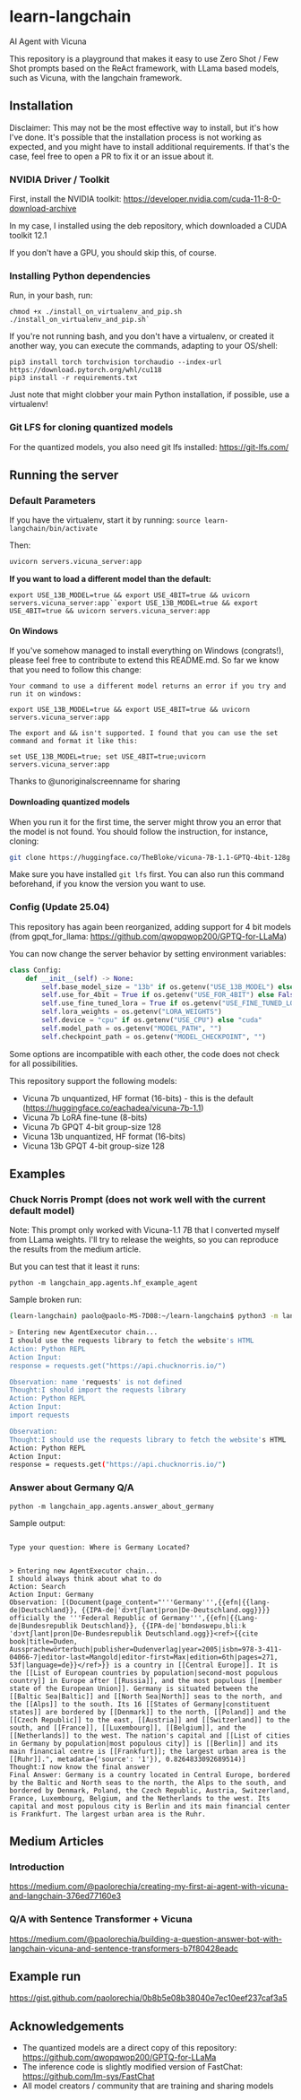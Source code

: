 # learn-langchain

AI Agent with Vicuna

This repository is a playground that makes it easy to use Zero Shot / Few Shot prompts based on the ReAct framework, with LLama based models, such as Vicuna, with the langchain framework.

## Installation

Disclaimer: This may not be the most effective way to install, but it's how I've done.
It's possible that the installation process is not working as expected, and you might have to install additional requirements. If that's the case,
feel free to open a PR to fix it or an issue about it.

### NVIDIA Driver / Toolkit
First, install the NVIDIA toolkit: https://developer.nvidia.com/cuda-11-8-0-download-archive

In my case, I installed using the deb repository, which downloaded a CUDA toolkit 12.1

If you don't have a GPU, you should skip this, of course.

### Installing Python dependencies

Run, in your bash, run: 
```
chmod +x ./install_on_virtualenv_and_pip.sh 
./install_on_virtualenv_and_pip.sh`
```

If you're not running bash, and you don't have a virtualenv, or created it another way, 
you can execute the commands, adapting to your OS/shell:

```
pip3 install torch torchvision torchaudio --index-url https://download.pytorch.org/whl/cu118
pip3 install -r requirements.txt
```

Just note that might clobber your main Python installation, if possible, use a virtualenv!

### Git LFS for cloning quantized models
For the quantized models, you also need git lfs installed: https://git-lfs.com/


## Running the server

### Default Parameters
If you have the virtualenv, start it by running: `source learn-langchain/bin/activate`

Then:

```bash
uvicorn servers.vicuna_server:app 
```

**If you want to load a different model than the default:**

```
export USE_13B_MODEL=true && export USE_4BIT=true && uvicorn servers.vicuna_server:app``export USE_13B_MODEL=true && export USE_4BIT=true && uvicorn servers.vicuna_server:app
```

#### On Windows

If you've somehow managed to install everything on Windows (congrats!), please feel free to contribute to extend this README.md. So far we know that you need to follow this change:

```
Your command to use a different model returns an error if you try and run it on windows:

export USE_13B_MODEL=true && export USE_4BIT=true && uvicorn servers.vicuna_server:app

The export and && isn't supported. I found that you can use the set command and format it like this:

set USE_13B_MODEL=true; set USE_4BIT=true;uvicorn servers.vicuna_server:app
```

Thanks to @unoriginalscreenname for sharing

#### Downloading quantized models
When you run it for the first time, the server might throw you an error that the model is not found. You should follow the instruction, for instance, cloning:

```bash
git clone https://huggingface.co/TheBloke/vicuna-7B-1.1-GPTQ-4bit-128g
```

Make sure you have installed `git lfs` first. You can also run this command beforehand, if you know the version you want to use.

### Config (Update 25.04)
This repository has again been reorganized, adding support for 4 bit models (from gpqt_for_llama: https://github.com/qwopqwop200/GPTQ-for-LLaMa)

You can now change the server behavior by setting environment variables:

```python
class Config:
    def __init__(self) -> None:
        self.base_model_size = "13b" if os.getenv("USE_13B_MODEL") else "7b"
        self.use_for_4bit = True if os.getenv("USE_FOR_4BIT") else False
        self.use_fine_tuned_lora = True if os.getenv("USE_FINE_TUNED_LORA") else False
        self.lora_weights = os.getenv("LORA_WEIGHTS")
        self.device = "cpu" if os.getenv("USE_CPU") else "cuda"
        self.model_path = os.getenv("MODEL_PATH", "")
        self.checkpoint_path = os.getenv("MODEL_CHECKPOINT", "")
```

Some options are incompatible with each other, the code does not check for all possibilities.

This repository support the following models:

- Vicuna 7b unquantized, HF format (16-bits) - this is the default (https://huggingface.co/eachadea/vicuna-7b-1.1)
- Vicuna 7b LoRA fine-tune (8-bits)
- Vicuna 7b GPQT 4-bit group-size 128
- Vicuna 13b unquantized, HF format (16-bits)
- Vicuna 13b GPQT 4-bit group-size 128



## Examples

### Chuck Norris Prompt (does not work well with the current default model)

Note: This prompt only worked with Vicuna-1.1 7B that I converted myself from LLama weights. I'll try to release the weights, so you can reproduce the results from the medium article.

But you can test that it least it runs:

```python -m langchain_app.agents.hf_example_agent```

Sample broken run:
```bash
(learn-langchain) paolo@paolo-MS-7D08:~/learn-langchain$ python3 -m langchain_app.agents.hf_example_agent

> Entering new AgentExecutor chain...
I should use the requests library to fetch the website's HTML
Action: Python REPL
Action Input:
response = requests.get("https://api.chucknorris.io/")

Observation: name 'requests' is not defined
Thought:I should import the requests library
Action: Python REPL
Action Input:
import requests

Observation: 
Thought:I should use the requests library to fetch the website's HTML
Action: Python REPL
Action Input:
response = requests.get("https://api.chucknorris.io/")
```

### Answer about Germany Q/A

```python -m langchain_app.agents.answer_about_germany```


Sample output:

```text

Type your question: Where is Germany Located?


> Entering new AgentExecutor chain...
I should always think about what to do
Action: Search
Action Input: Germany
Observation: [(Document(page_content="'''Germany''',{{efn|{{lang-de|Deutschland}}, {{IPA-de|ˈdɔʏtʃlant|pron|De-Deutschland.ogg}}}} officially the '''Federal Republic of Germany''',{{efn|{{Lang-de|Bundesrepublik Deutschland}}, {{IPA-de|ˈbʊndəsʁepuˌbliːk ˈdɔʏtʃlant|pron|De-Bundesrepublik Deutschland.ogg}}<ref>{{cite book|title=Duden, Aussprachewörterbuch|publisher=Dudenverlag|year=2005|isbn=978-3-411-04066-7|editor-last=Mangold|editor-first=Max|edition=6th|pages=271, 53f|language=de}}</ref>}} is a country in [[Central Europe]]. It is the [[List of European countries by population|second-most populous country]] in Europe after [[Russia]], and the most populous [[member state of the European Union]]. Germany is situated between the [[Baltic Sea|Baltic]] and [[North Sea|North]] seas to the north, and the [[Alps]] to the south. Its 16 [[States of Germany|constituent states]] are bordered by [[Denmark]] to the north, [[Poland]] and the [[Czech Republic]] to the east, [[Austria]] and [[Switzerland]] to the south, and [[France]], [[Luxembourg]], [[Belgium]], and the [[Netherlands]] to the west. The nation's capital and [[List of cities in Germany by population|most populous city]] is [[Berlin]] and its main financial centre is [[Frankfurt]]; the largest urban area is the [[Ruhr]].", metadata={'source': '1'}), 0.8264833092689514)]
Thought:I now know the final answer
Final Answer: Germany is a country located in Central Europe, bordered by the Baltic and North seas to the north, the Alps to the south, and bordered by Denmark, Poland, the Czech Republic, Austria, Switzerland, France, Luxembourg, Belgium, and the Netherlands to the west. Its capital and most populous city is Berlin and its main financial center is Frankfurt. The largest urban area is the Ruhr.
```

## Medium Articles
### Introduction
https://medium.com/@paolorechia/creating-my-first-ai-agent-with-vicuna-and-langchain-376ed77160e3
### Q/A with Sentence Transformer + Vicuna
https://medium.com/@paolorechia/building-a-question-answer-bot-with-langchain-vicuna-and-sentence-transformers-b7f80428eadc

## Example run
https://gist.github.com/paolorechia/0b8b5e08b38040e7ec10eef237caf3a5


## Acknowledgements

* The quantized models are a direct copy of this repository: https://github.com/qwopqwop200/GPTQ-for-LLaMa
* The inference code is slightly modified version of FastChat: https://github.com/lm-sys/FastChat
* All model creators / community that are training and sharing models
